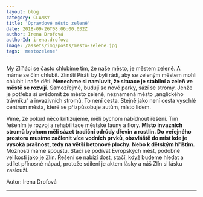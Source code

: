 ```yaml
---
layout: blog
category: CLANKY
title: 'Opravdové město zeleně'
date: 2018-09-26T08:06:00.032Z
author: Irena Drofová
authorId: irena.drofova
image: /assets/img/posts/mesto-zelene.jpg   
tags: 'mestozelene'
---
```


My Zlíňáci se často chlubíme tím, že naše město, je městem zeleně. A máme se čím chlubit.
Zlínští Piráti by byli rádi, aby se zeleným městem mohli chlubit i naše děti. **Nenechme si namluvit, že
situace je stabilní a zeleň ve městě se rozvíjí.** Samozřejmě, budují se nové parky, sází se stromy.
Jenže je potřeba si uvědomit že město zeleně, neznamená město „anglického trávníku“ a invazivních
stromů. To není cesta. Stejně jako není cesta vyschlé centrum města, které se přizpůsobuje autům,
místo lidem.

Víme, že pokud něco kritizujeme, měli bychom nabídnout řešení. Tím řešením je rozvoj a
rehabilitace městské fauny a flory. **Místo invazních stromů bychom měli sázet tradiční odrůdy
dřevin a rostlin. Do veřejného prostoru musíme začlenit více vodních prvků, obzvláště do míst kde
je vysoká prašnost, tedy na větší betonové plochy. Nebo k dětským hřištím.** Možností máme
spoustu. Stačí se podívat Evropských měst, podobné velikosti jako je Zlín. Řešení se nabízí dost, stačí,
když budeme hledat a sdílet přínosné nápad, protože sdílení je aktem lásky a náš Zlín si lásku zaslouží.

Autor: Irena Drofová

- - -
